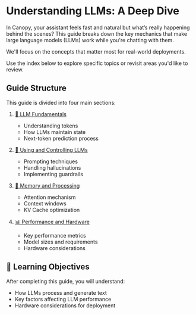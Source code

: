 # Understanding LLMs: A Deep Dive

In Canopy, your assistant feels fast and natural but what’s really happening behind the scenes? This guide breaks down the key mechanics that make large language models (LLMs) work while you're chatting with them.

We'll focus on the concepts that matter most for real-world deployments. 

Use the index below to explore specific topics or revisit areas you'd like to review.

## Guide Structure

This guide is divided into four main sections:

1. [🧱 LLM Fundamentals](1-the-ai-orientation/1a-llm-fundamentals.md)
   - Understanding tokens
   - How LLMs maintain state
   - Next-token prediction process
  
2. [💭 Using and Controlling LLMs](1-the-ai-orientation/1b-llm-usage-control.md)
   - Prompting techniques
   - Handling hallucinations
   - Implementing guardrails
  
3. [🧠 Memory and Processing](1-the-ai-orientation/1c-llm-memory-processing.md)
   - Attention mechanism
   - Context windows
   - KV Cache optimization

4. [📊 Performance and Hardware](1-the-ai-orientation/1d-llm-performance.md)
   - Key performance metrics
   - Model sizes and requirements
   - Hardware considerations


## 🎯 Learning Objectives

After completing this guide, you will understand:

- How LLMs process and generate text
- Key factors affecting LLM performance
- Hardware considerations for deployment
